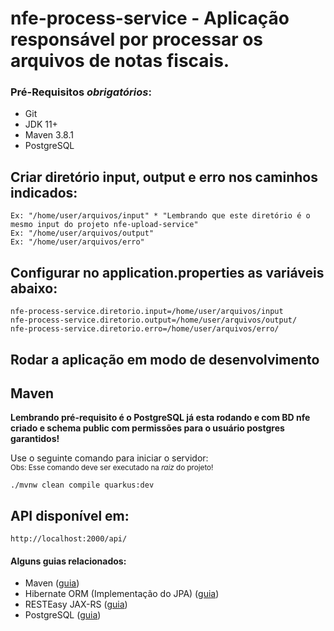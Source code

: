 # nfe-process-service - Aplicação responsável por processar os arquivos de notas fiscais.

### Pré-Requisitos *obrigatórios*:
 - Git
 - JDK 11+
 - Maven 3.8.1
 - PostgreSQL

## Criar diretório input, output e erro nos caminhos indicados:

```shell script
Ex: "/home/user/arquivos/input" * "Lembrando que este diretório é o mesmo input do projeto nfe-upload-service"
Ex: "/home/user/arquivos/output"
Ex: "/home/user/arquivos/erro"
```

## Configurar no application.properties as variáveis abaixo:

```shell script
nfe-process-service.diretorio.input=/home/user/arquivos/input
nfe-process-service.diretorio.output=/home/user/arquivos/output/
nfe-process-service.diretorio.erro=/home/user/arquivos/erro/
```

## Rodar a aplicação em modo de desenvolvimento

## Maven
**Lembrando pré-requisito é o PostgreSQL já esta rodando e com BD nfe criado e schema public com permissões para o usuário postgres garantidos!**<br/>

Use o seguinte comando para iniciar o servidor:<br/>
<small>Obs: Esse comando deve ser executado na _raiz_ do projeto!</small>
```shell script
./mvnw clean compile quarkus:dev
```

## API disponível em:

```shell script
http://localhost:2000/api/
```

#### Alguns guias relacionados:
- Maven ([guia](https://maven.apache.org/what-is-maven.html))
- Hibernate ORM (Implementação do JPA) ([guia](https://docs.jboss.org/hibernate/orm/current/userguide/html_single/Hibernate_User_Guide.html))
- RESTEasy JAX-RS ([guia](https://docs.jboss.org/resteasy/docs/3.0.9.Final/userguide/html_single/index.html))
- PostgreSQL ([guia](https://www.postgresql.org/docs/))
